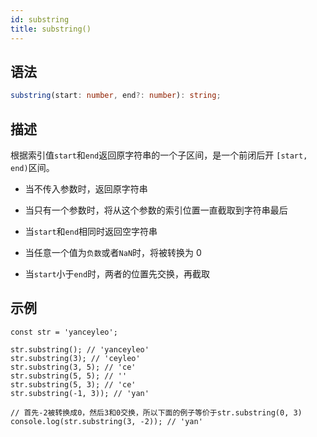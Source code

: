 ```yaml
---
id: substring
title: substring()
---
```


## 语法

```ts
substring(start: number, end?: number): string;
```

## 描述

根据索引值`start`和`end`返回原字符串的一个子区间，是一个前闭后开 `[start, end)`区间。

- 当不传入参数时，返回原字符串

- 当只有一个参数时，将从这个参数的索引位置一直截取到字符串最后

- 当`start`和`end`相同时返回空字符串

- 当任意一个值为`负数`或者`NaN`时，将被转换为 0

- 当`start`小于`end`时，两者的位置先交换，再截取

## 示例

```js{11}
const str = 'yanceyleo';

str.substring(); // 'yanceyleo'
str.substring(3); // 'ceyleo'
str.substring(3, 5); // 'ce'
str.substring(5, 5); // ''
str.substring(5, 3); // 'ce'
str.substring(-1, 3)); // 'yan'

// 首先-2被转换成0，然后3和0交换，所以下面的例子等价于str.substring(0, 3)
console.log(str.substring(3, -2)); // 'yan'
```
